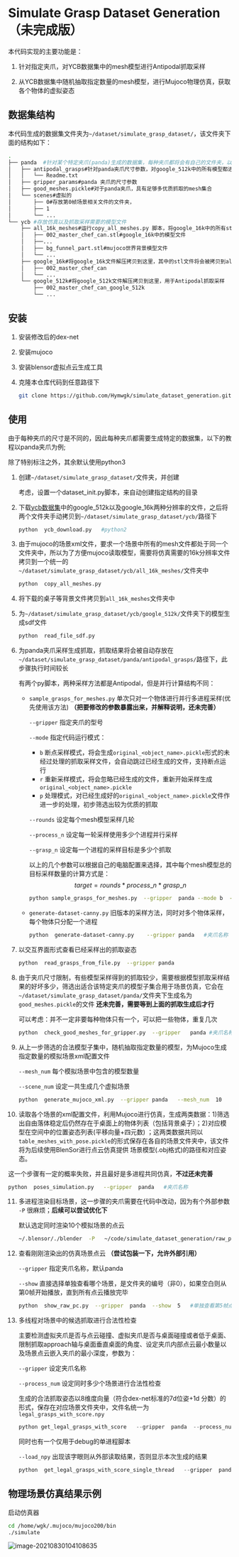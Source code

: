 # Simulate  Grasp Dataset Generation （未完成版）

本代码实现的主要功能是：

1. 针对指定夹爪，对YCB数据集中的mesh模型进行Antipodal抓取采样

2. 从YCB数据集中随机抽取指定数量的mesh模型，进行Mujoco物理仿真，获取各个物体的虚拟姿态

   



## 数据集结构

本代码生成的数据集文件夹为`~/dataset/simulate_grasp_dataset/`，该文件夹下面的结构如下：

```bash
.
├── panda  #针对某个特定夹爪(panda)生成的数据集，每种夹爪都将会有自己的文件夹，以下以panda夹爪为例
│   ├── antipodal_grasps#针对panda夹爪尺寸参数，对google_512k中的所有模型都进行Antipodal采样
│   │   └── Readme.txt
│   ├── gripper_params#panda 夹爪的尺寸参数
│   ├── good_meshes.pickle#对于panda夹爪，具有足够多优质抓取的mesh集合
│   └── scenes#虚拟的
│       ├── 0#存放第0帧场景相关文件的文件夹，
│       ├── 1
│       └── ...
└── ycb #存放仿真以及抓取采样需要的模型文件
    ├── all_16k_meshes#运行copy_all_meshes.py 脚本，将google_16k中的所有stl文件拷贝到该文件夹，将会作为模型库供mujoco仿真
    │   ├── 002_master_chef_can.stl#google_16k中的模型文件
    │   ├──...
    │   ├── bg_funnel_part.stl#mujoco世界背景模型文件
    │   └── ...
    ├── google_16k#将google_16k文件解压拷贝到这里，其中的stl文件将会被拷贝到all_16k_stls
    │   ├── 002_master_chef_can
    │   └── ...
    └── google_512k#将google_512k文件解压拷贝到这里，用于Antipodal抓取采样
        ├── 002_master_chef_can_google_512k
        └── ...


```



## 安装

1. 安装修改后的dex-net

2. 安装mujoco

3. 安装blensor虚拟点云生成工具

4. 克隆本仓库代码到任意路径下

   ```bash
   git clone https://github.com/Hymwgk/simulate_dataset_generation.git
   ```

   

## 使用 

由于每种夹爪的尺寸是不同的，因此每种夹爪都需要生成特定的数据集，以下的教程以panda夹爪为例;

除了特别标注之外，其余默认使用python3

1. 创建`~/dataset/simulate_grasp_dataset/`文件夹，并创建

   考虑，设置一个dataset_init.py脚本，来自动创建指定结构的目录

2. 下载[ycb数据集](http://ycb-benchmarks.s3-website-us-east-1.amazonaws.com/)中的google_512k以及google_16k两种分辨率的文件，之后将两个文件夹手动拷贝到`~/dataset/simulate_grasp_dataset/ycb/`路径下

   ```bash
   python  ycb_download.py   #python2
   ```

3. 由于mujoco的场景xml文件，要求一个场景中所有的mesh文件都处于同一个文件夹中，所以为了方便mujoco读取模型，需要将仿真需要的16k分辨率文件拷贝到一个统一的`~/dataset/simulate_grasp_dataset/ycb/all_16k_meshes/`文件夹中

   ```bash
   python  copy_all_meshes.py 
   ```

4. 将下载的桌子等背景文件拷贝到`all_16k_meshes`文件夹中

   
   
5. 为`~/dataset/simulate_grasp_dataset/ycb/google_512k/`文件夹下的模型生成sdf文件

   ```bash
   python  read_file_sdf.py
   ```

6. 为panda夹爪采样生成抓取，抓取结果将会被自动存放在`~/dataset/simulate_grasp_dataset/panda/antipodal_grasps/`路径下，此步骤执行时间较长

   有两个py脚本，两种采样方法都是Antipodal，但是并行计算结构不同：

   - `sample_grasps_for_meshes.py`  单次只对一个物体进行并行多进程采样(优先使用该方法)  **（把要修改的参数暴露出来，并解释说明，还未完善）**

     `--gripper` 指定夹爪的型号

     `--mode`   指定代码运行模式：

     - `b` 断点采样模式，将会生成`original_<object_name>.pickle`形式的未经过处理的抓取采样文件，会自动跳过已经生成的文件，支持断点运行
     - `r`  重新采样模式，将会忽略已经生成的文件，重新开始采样生成`original_<object_name>.pickle`
     - `p` 处理模式，对已经生成好的`original_<object_name>.pickle`文件作进一步的处理，初步筛选出较为优质的抓取

     `--rounds` 设定每个mesh模型采样几轮

     `--process_n` 设定每一轮采样使用多少个进程并行采样

     `--grasp_n` 设定每一个进程的采样目标是多少个抓取 

     以上的几个参数可以根据自己的电脑配置来选择，其中每个mesh模型总的目标采样数量的计算方式是：
     $$
     target = rounds*process\_n*grasp\_n
     $$

     ```bash
     python sample_grasps_for_meshes.py  --gripper  panda --mode b  --rounds 1 --process_n 60  --grasp_n 200
     ```

   - `generate-dataset-canny.py`  旧版本的采样方法，同时对多个物体采样，每个物体只分配一个进程

     ```bash
     python  generate-dataset-canny.py    --gripper panda   #夹爪名称
     ```

7. 以交互界面形式查看已经采样出的抓取姿态

   ```bash
   python  read_grasps_from_file.py  --gripper panda
   ```

   

8. 由于夹爪尺寸限制，有些模型采样得到的抓取较少，需要根据模型抓取采样结果的好坏多少，筛选出适合该特定夹爪的模型子集合用于场景仿真，它会在`~/dataset/simulate_grasp_dataset/panda/`文件夹下生成名为`good_meshes.pickle`的文件    **还未完善，需要等到上面的抓取生成后才行**

   可以考虑：并不一定非要每种物体只有一个，可以把一些物体，重复几次

   ```bash
   python  check_good_meshes_for_gripper.py  --gripper   panda #夹爪名称
   ```

9. 从上一步筛选的合法模型子集中，随机抽取指定数量的模型，为Mujoco生成指定数量的模拟场景xml配置文件

   `--mesh_num` 每个模拟场景中包含的模型数量

   `--scene_num` 设定一共生成几个虚拟场景

   ```bash
   python  generate_mujoco_xml.py  --gripper panda   --mesh_num  10   --scene_num  100   #夹爪名称    每个场景中包含10个物体    生成100个场景
   ```

10. 读取各个场景的xml配置文件，利用Mujoco进行仿真，生成两类数据：1)筛选出自由落体稳定后仍然存在于桌面上的物体列表（包括背景桌子）；2)对应模型在空间中的位置姿态列表(平移向量+四元数) ；这两类数据共同以`table_meshes_with_pose.pickle`的形式保存在各自的场景文件夹中，该文件将为后续使用BlenSor进行点云仿真提供 场景模型(.obj格式)的路径和对应姿态。

   这一个步骤有一定的概率失败，并且最好是多进程共同仿真，**不过还未完善**

   ```bash
   python  poses_simulation.py   --gripper  panda   #夹爪名称
   ```

11. 多进程渲染目标场景，这一步骤的夹爪需要在代码中改动，因为有个外部参数 `-P` 很麻烦；**后续可以尝试优化下**

    默认选定同时渲染10个模拟场景的点云

    ```bash
    ~/.blensor/./blender  -P   ~/code/simulate_dataset_generation/raw_pc_generate.py    
    ```

12. 查看刚刚渲染出的仿真场景点云   **（尝试包装一下，允许外部引用）**

    `--gripper`  指定夹爪名称，默认panda

    `--show`     直接选择单独查看哪个场景，是文件夹的编号（非0），如果空白则从第0帧开始播放，直到所有点云播放完毕

    ```bash
    python  show_raw_pc.py  --gripper  panda  --show  5   #单独查看第5帧点云
    ```

13. 多线程对场景中的候选抓取进行合法性检查

    主要检测虚拟夹爪是否与点云碰撞、虚拟夹爪是否与桌面碰撞或者低于桌面、限制抓取approach轴与桌面垂直桌面的角度、设定夹爪内部点云最小数量以及场景点云嵌入夹爪的最小深度，参数为：

    `--gripper`  设定夹爪名称

    `--process_num`  设定同时多少个场景进行合法性检查

    生成的合法抓取姿态以8维度向量（符合dex-net标准的7d位姿+1d 分数）的形式，保存在对应场景文件夹中，文件名统一为`legal_grasps_with_score.npy`

    ```python
    python get_legal_grasps_with_score   --gripper  panda  --process_num  30
    ```

    同时也有一个仅用于debug的单进程脚本

    `--load_npy` 出现该字眼则从外部读取结果，否则显示本次生成的结果

    ```python
    python  get_legal_grasps_with_score_single_thread   --gripper  panda  --load_npy  
    ```

    



## 物理场景仿真结果示例

启动仿真器

```bash
cd /home/wgk/.mujoco/mujoco200/bin
./simulate
```



![image-20210830104108635](README.assets/image-20210830104108635.png)



